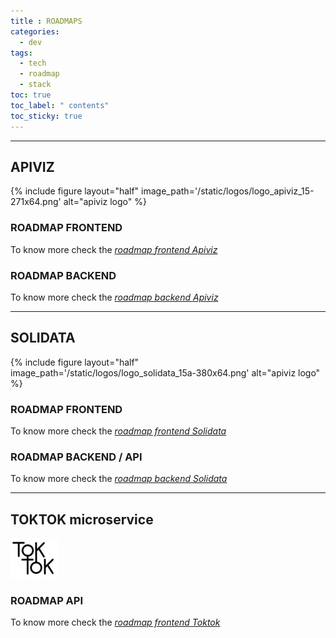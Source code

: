 ```yaml
---
title : ROADMAPS
categories:
  - dev
tags:
  - tech
  - roadmap
  - stack
toc: true
toc_label: " contents"
toc_sticky: true
---
```


-----

## APIVIZ

{% include figure layout="half" image_path='/static/logos/logo_apiviz_15-271x64.png' alt="apiviz logo" %}

<!-- ![LOGO](/static/logos/logo_apiviz_icon_15-100x64.png) -->

### ROADMAP FRONTEND

To know more check the *[roadmap frontend Apiviz](https://github.com/co-demos/apiviz-frontend/projects/1)*


### ROADMAP BACKEND

To know more check the *[roadmap backend Apiviz](https://github.com/co-demos/apiviz-backend/projects/1)*

------

## SOLIDATA

{% include figure layout="half" image_path='/static/logos/logo_solidata_15a-380x64.png' alt="apiviz logo" %}

<!-- ![LOGO](/apiviz-frontend/static/logos/logo_solidata-77x64.png) -->

### ROADMAP FRONTEND

To know more check the *[roadmap frontend Solidata](hhttps://github.com/entrepreneur-interet-general/solidata_frontend)*


### ROADMAP BACKEND / API

To know more check the *[roadmap backend Solidata](https://github.com/entrepreneur-interet-general/solidata_backend/projects/1)*

------

## TOKTOK microservice

<!-- {% include figure image_path='/static/logos/logo_auth_microservice-76x64.png' alt="toktok logo" %} -->

![LOGO](../static/logos/logo_auth_microservice-76x64.png)

### ROADMAP API

To know more check the *[roadmap frontend Toktok](https://github.com/co-demos/toktok/projects/1)*
